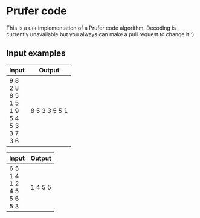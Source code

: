 # Prufer code
This is a ```C++``` implementation of a Prufer code algorithm. Decoding is currently unavailable but you always can make a pull request to change it :)
## Input examples
| Input | Output |
|-------|--------|
|9 8<br>2 8<br>8 5<br>1 5<br>1 9<br>5 4<br>5 3<br>3 7<br>3 6|8 5 3 3 5 5 1|

| Input | Output |
|-------|--------|
|6 5<br>1 4<br>1 2<br>4 5<br>5 6<br>5 3|1 4 5 5|
